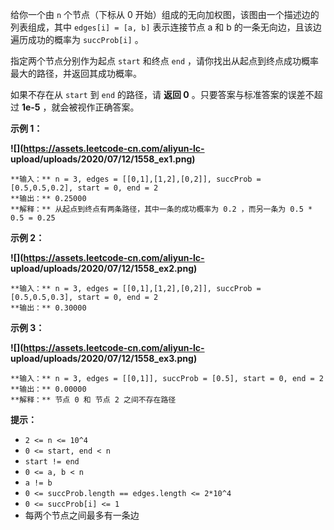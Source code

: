 给你一个由 `n` 个节点（下标从 0 开始）组成的无向加权图，该图由一个描述边的列表组成，其中 `edges[i] = [a, b]` 表示连接节点 a
和 b 的一条无向边，且该边遍历成功的概率为 `succProb[i]` 。

指定两个节点分别作为起点 `start` 和终点 `end` ，请你找出从起点到终点成功概率最大的路径，并返回其成功概率。

如果不存在从 `start` 到 `end` 的路径，请 **返回 0** 。只要答案与标准答案的误差不超过 **1e-5** ，就会被视作正确答案。



**示例 1：**

**![](https://assets.leetcode-cn.com/aliyun-lc-
upload/uploads/2020/07/12/1558_ex1.png)**

    
    
    **输入：** n = 3, edges = [[0,1],[1,2],[0,2]], succProb = [0.5,0.5,0.2], start = 0, end = 2
    **输出：** 0.25000
    **解释：** 从起点到终点有两条路径，其中一条的成功概率为 0.2 ，而另一条为 0.5 * 0.5 = 0.25
    

**示例 2：**

**![](https://assets.leetcode-cn.com/aliyun-lc-
upload/uploads/2020/07/12/1558_ex2.png)**

    
    
    **输入：** n = 3, edges = [[0,1],[1,2],[0,2]], succProb = [0.5,0.5,0.3], start = 0, end = 2
    **输出：** 0.30000
    

**示例 3：**

**![](https://assets.leetcode-cn.com/aliyun-lc-
upload/uploads/2020/07/12/1558_ex3.png)**

    
    
    **输入：** n = 3, edges = [[0,1]], succProb = [0.5], start = 0, end = 2
    **输出：** 0.00000
    **解释：** 节点 0 和 节点 2 之间不存在路径
    



**提示：**

  * `2 <= n <= 10^4`
  * `0 <= start, end < n`
  * `start != end`
  * `0 <= a, b < n`
  * `a != b`
  * `0 <= succProb.length == edges.length <= 2*10^4`
  * `0 <= succProb[i] <= 1`
  * 每两个节点之间最多有一条边

